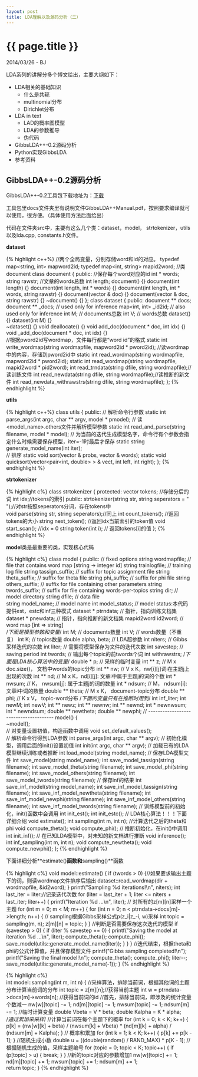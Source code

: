 ```yaml
---
layout: post
title: LDA理解以及源码分析（二）
---
```


{{ page.title }}
================

<p class="meta">2014/03/26 - BJ</p>

LDA系列的讲解分多个博文给出，主要大纲如下：

+ LDA相关的基础知识
  * 什么是共轭
  * multinomial分布
  * Dirichlet分布
+ LDA in text
  * LAD的概率图模型
  * LDA的参数推导
  * 伪代码
+ GibbsLDA++-0.2源码分析
+ Python实现GibbsLDA
+ 参考资料

## GibbsLDA++-0.2源码分析

GibbsLDA++-0.2工具包下载地址为：[下载](http://sourceforge.net/projects/gibbslda/files/GibbsLDA%2B%2B/0.2)

工具包里docs文件夹里有说明文件GibbsLDA++Manual.pdf，按照要求编译就可以使用，很方便。（具体使用方法后面给出）

代码在文件夹src中，主要有这么几个类：dataset，model， strtokenizer，utils以及lda.cpp, constants.h文件。

**dataset**

{% highlight c++%}
    //两个全局变量，分别存储word和id的对应。
    typedef map<string, int> mapword2id;
    typedef map<int, string> mapid2word;
    //类document
    class document {
    public:
	    //保存每个word对应的id
	    int * words; 
	    string rawstr;
	    //文章的words总数
	    int length; 
	    document() {}
	    document(int length) {}
	    document(int length, int * words) {}
	    document(int length, int * words, string rawstr) {}
	    document(vector<int> & doc) {}
	    document(vector<int> & doc, string rawstr) {}
	    ~document() {}
    };
    class dataset {
    public:
	    document ** docs; 
	    document ** _docs; // used only for inference
	    map<int, int> _id2id; // also used only for inference
	    int M; // documents总数
	    int V; // words总数
	    dataset() {}
	    dataset(int M) {}   
	    ~dataset() {}
	    void deallocate() {}
	    void add_doc(document * doc, int idx) {}   
	    void _add_doc(document * doc, int idx) {}       
	    //根据pword2id写wordmap，文件每行都是“word id”的格式
	    static int write_wordmap(string wordmapfile, mapword2id * pword2id);
	    //读wordmap中的内容，存储到pword2id中
	    static int read_wordmap(string wordmapfile, mapword2id * pword2id);
	    static int read_wordmap(string wordmapfile, mapid2word * pid2word);
	    int read_trndata(string dfile, string wordmapfile);//读训练文件
	    int read_newdata(string dfile, string wordmapfile);//读推断的新文件
	    int read_newdata_withrawstrs(string dfile, string wordmapfile);
    };
{% endhighlight %}
    
**utils**

{% highlight c++%}
class utils {
public:
    // 解析命令行参数
    static int parse_args(int argc, char ** argv, model * pmodel);
    // 读<model_name>.others文件并解析模型参数
    static int read_and_parse(string filename, model * model); 
    // 为当前的迭代生成模型名字，命令行有个参数会指定什么时候需要保存模型，iter=-1时最后才保存
    static string generate_model_name(int iter);  
    // 排序
    static void sort(vector<double> & probs, vector<int> & words);
    static void quicksort(vector<pair<int, double> > & vect, int left, int right);
};
{% endhighlight %}

**strtokenizer**

{% highlight c%}
    class strtokenizer {
    protected:
        vector<string> tokens; //存储分后的词
        int idx;//tokens的索引
    public:
        strtokenizer(string str, string seperators = " ");//对str按照seperators分词，存在tokens中    
        void parse(string str, string seperators);//同上
        int count_tokens();   //返回tokens的大小
        string next_token();   //返回idx当前索引的token值
        void start_scan();   //idx = 0
        string token(int i);  // 返回tokens[i]的值
    };
{% endhighlight %}
    
**model**类是最重要的类，实现核心代码

{% highlight c%}
    class model {
    public:
        // fixed options
        string wordmapfile;		// file that contains word map [string -> integer id]
        string trainlogfile;	// training log file
        string tassign_suffix;	// suffix for topic assignment file
        string theta_suffix;	// suffix for theta file
        string phi_suffix;		// suffix for phi file
        string others_suffix;	// suffix for file containing other parameters
        string twords_suffix;	// suffix for file containing words-per-topics
        string dir;			// model directory
        string dfile;		// data file    
        string model_name;		// model name
        int model_status;		// model status:本代码提供est，estc和inf三种模式
        dataset * ptrndata;	// 指针，指向训练文档集
        dataset * pnewdata; // 指针，指向推断的新文档集
        mapid2word id2word; // word map [int => string]  
        /*下面是模型参数和变量*/ 
        int M; // documents数量
        int V; // words数量（不重复）
        int K; // topics数量
        double alpha, beta; // LDA超参数 
        int niters; // Gibbs采样迭代的次数
        int liter; // 需要将模型保存为文件的迭代次数
        int savestep; // saving period
        int twords; // 输出每个topic的前twords个词
        int withrawstrs;
        /*下面是LDA核心算法中的变量*/
        double * p; // 采样的临时变量
        int ** z; // M x doc.size()， 文档中words的topic分布
        int ** nw; // V x K，nw[i][j]词i在主题j上出现的次数 
        int ** nd; // M x K，nd[i][j]: 文章i中属于主题j的词的个数 
        int * nwsum; // K， nwsum[j]: 属于主题j的词的数量
        int * ndsum; // M， ndsum[i]: 文章i中词的数量 
        double ** theta; // M x K， document-topic分布
        double ** phi; // K x V， topic-word分布
        /*下面的变量只有在推断时用到*/
        int inf_liter;
        int newM;
        int newV;
        int ** newz;
        int ** newnw;
        int ** newnd;
        int * newnwsum;
        int * newndsum;
        double ** newtheta;
        double ** newphi;
        // --------------------------------------
        model() {          
        ~model();  
        // 对变量设置初值，构造函数中调用
        void set_default_values();   
        // 解析命令行得到LDA参数
        int parse_args(int argc, char ** argv); 
        // 初始化模型，调用后面的init()设置初值
        int init(int argc, char ** argv); 
        // 加载已有的LDA模型继续训练或者推断
        int load_model(string model_name);
        // 保存LDA模型文件
        int save_model(string model_name);
        int save_model_tassign(string filename);
        int save_model_theta(string filename);
        int save_model_phi(string filename);
        int save_model_others(string filename);
        int save_model_twords(string filename);
        // 保存inf的结果
        int save_inf_model(string model_name);
        int save_inf_model_tassign(string filename);
        int save_inf_model_newtheta(string filename);
        int save_inf_model_newphi(string filename);
        int save_inf_model_others(string filename);
        int save_inf_model_twords(string filename);
        // 训练模型前的初始化，init()函数中会调用
        int init_est();
        int init_estc();
        // LDA核心算法！！！下面详细介绍
        void estimate();
        int sampling(int m, int n);
        //计算迭代之后的theta和phi
        void compute_theta();
        void compute_phi(); 
        // 推断初始化，在init()中调用
        int init_inf();
        // 在已知LDA模型中，对未知的新文档进行推断
        void inference();
        int inf_sampling(int m, int n);
        void compute_newtheta();
        void compute_newphi();
    };
{% endhighlight %}

下面详细分析**estimate()**函数和**sampling()**函数

{% highlight c%}
    void model::estimate() {
    if (twords > 0) {//如果要求输出主题下的词，则读wordmap文件排序后输出
		dataset::read_wordmap(dir + wordmapfile, &id2word);
    }
    printf("Sampling %d iterations!\n", niters);
    int last_iter = liter;//记录迭代次数
    for (liter = last_iter + 1; liter <= niters + last_iter; liter++) {
		printf("Iteration %d ...\n", liter);
		// 对所有的z[m][n]采样一个主题
		for (int m = 0; m < M; m++) {
	    	for (int n = 0; n < ptrndata->docs[m]->length; n++) {
				// sampling根据Gibbs采样公式p(z_i|z_-i, w)采样
				int topic = sampling(m, n);
				z[m][n] = topic;
	    	}
		}
		//判断是否需要保存这次迭代的模型
		if (savestep > 0) {
	    	if (liter % savestep == 0) {
				printf("Saving the model at iteration %d ...\n", liter);
				compute_theta();
				compute_phi();
				save_model(utils::generate_model_name(liter));
	    	}
		}
    }
    //迭代结束，根据theta和phi的公式计算值，并且保存模型文件
    printf("Gibbs sampling completed!\n");
    printf("Saving the final model!\n");
    compute_theta();
    compute_phi();
    liter--;
    save_model(utils::generate_model_name(-1));
    }
{% endhighlight %}

{% highlight c%}   
    int model::sampling(int m, int n) {
    //采样算法，排除当前词，根据其他词的主题分布计算当前词的分布
    int topic = z[m][n];//获得当前主题
    int w = ptrndata->docs[m]->words[n]; //获得当前词的id
    //首先，排除当前词，即涉及的统计变量个数减一
    nw[w][topic] -= 1;
    nd[m][topic] -= 1;
    nwsum[topic] -= 1;
    ndsum[m] -= 1;
    //临时计算变量
    double Vbeta = V * beta;
    double Kalpha = K * alpha;    
    /*通过累加来采样*/
    //计算当前词在每个主题下的概率
    for (int k = 0; k < K; k++) {
		p[k] = (nw[w][k] + beta) / (nwsum[k] + Vbeta) *
		    (nd[m][k] + alpha) / (ndsum[m] + Kalpha);
    }
    // 概率和累加
    for (int k = 1; k < K; k++) {
		p[k] += p[k - 1];
    }
    //随机生成小数
    double u = ((double)random() / RAND_MAX) * p[K - 1];
    //根据随机生成的值，采样主题编号
    for (topic = 0; topic < K; topic++) {
		if (p[topic] > u) {
	    	break;
		}
    }
    //新的topic对应的参数增加1
    nw[w][topic] += 1;
    nd[m][topic] += 1;
    nwsum[topic] += 1;
    ndsum[m] += 1;      
    return topic;
    }
{% endhighlight %}

